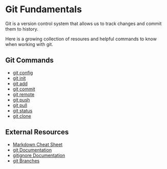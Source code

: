 # Git Fundamentals

Git is a version control system that allows us to track changes and commit them to history. 

Here is a growing collection of resoures and helpful commands to know when working with git. 

## Git Commands
- [git config](./commands/config.md)
 - [git init](./commands/Init.md)
 - [git add](./commands/add.md)
 - [git commit](./commands/commit.md)
 - [git remote](./commands/remote.md)
 - [git push](./commands/push.md)
 - [git pull](./commands/pull.md)
 - [git status](./commands/status.md)
 - [git clone](./commands/clone.md)

 ## External Resources
 - [Markdown Cheat Sheet](https://www.markdownguide.org/cheat-sheet)
 - [git Documentation](https://git-scm.com/docs)
 - [gitignore Documentation](https://git-scm.com/docs/gitignore)
 - [git Branches](https://git-scm.com/book/en/v2/Git-Branching-Branches-in-a-Nutshell)
 